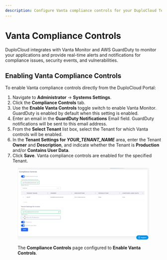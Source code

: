 ```yaml
---
description: Configure Vanta compliance controls for your DuploCloud Tenants
---
```


# Vanta Compliance Controls

DuploCloud integrates with Vanta Monitor and AWS GuardDuty to monitor your applications and provide real-time alerts and notifications for compliance issues, security events, and vulnerabilities.

## Enabling Vanta Compliance Controls&#x20;

To enable Vanta compliance controls directly from the DuploCloud Portal:

1. Navigate to **Administrator** -> **Systems Settings**.
2. Click the **Compliance Controls** tab.&#x20;
3. Use the **Enable Vanta Controls** toggle switch to enable Vanta Monitor. GuardDuty is enabled by default when this setting is enabled.&#x20;
4. Enter an email in the **GuardDuty Notifications** Email field. GuardDuty notifications will be sent to this email address.&#x20;
5. From the **Select Tenant** list box, select the Tenant for which Vanta controls will be enabled.&#x20;
6. In the **Tenant Settings for&#x20;**_**YOUR\_TENANT\_NAME**_ area, enter the Tenant **Owner** and **Description**, and indicate whether the Tenant is **Production** and/or **Contains User Data**.
7. Click **Save**. Vanta compliance controls are enabled for the specified Tenant.&#x20;

<figure><img src="../../.gitbook/assets/compliance controls.png" alt=""><figcaption><p>The <strong>Compliance Controls</strong> page configured to <strong>Enable Vanta Controls</strong>. </p></figcaption></figure>
